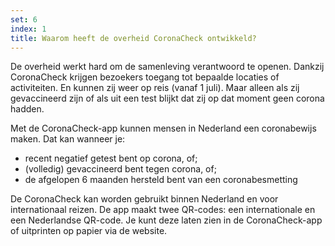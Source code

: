 ```yaml
---
set: 6
index: 1
title: Waarom heeft de overheid CoronaCheck ontwikkeld?
---
```

De overheid werkt hard om de samenleving verantwoord te openen. Dankzij CoronaCheck krijgen bezoekers toegang tot bepaalde locaties of activiteiten. En kunnen zij weer op reis (vanaf 1 juli). Maar alleen als zij gevaccineerd zijn of als uit een test blijkt dat zij op dat moment geen corona hadden. 

Met de CoronaCheck-app kunnen mensen in Nederland een coronabewijs maken. Dat kan wanneer je:
- recent negatief getest bent op corona, of;
- (volledig) gevaccineerd bent tegen corona, of;
- de afgelopen 6 maanden hersteld bent van een coronabesmetting 

De CoronaCheck kan worden gebruikt binnen Nederland en voor internationaal reizen. De app maakt twee QR-codes: een internationale en een Nederlandse QR-code. Je kunt deze laten zien in de CoronaCheck-app of uitprinten op papier via de website.
